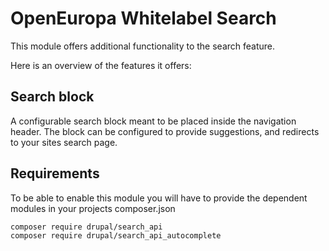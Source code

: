 # OpenEuropa Whitelabel Search

This module offers additional functionality to the search feature.

Here is an overview of the features it offers:

## Search block

A configurable search block meant to be placed inside the navigation header. The block can be configured to provide suggestions, and redirects to your sites search page.

## Requirements

To be able to enable this module you will have to provide the dependent modules in your projects composer.json

```
composer require drupal/search_api
composer require drupal/search_api_autocomplete
```
